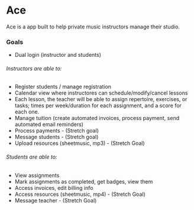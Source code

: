 # Ace

Ace is a app built to help private music instructors manage their studio.

### Goals

* Dual login (instructor and students)

###### Instructors are able to:

* Register students / manage registration
* Calendar view where instructores can schedule/modify/cancel lessons
* Each lesson, the teacher will be able to assign repertoire, exercises, or tasks; times per week/duration for each assignment, and a score for each one.
* Manage tuition (create automated invoices, process payment, send automated email reminders)
* Process payments - (Stretch goal)
* Message students - (Stretch goal)
* Upload resources (sheetmusic, mp3) - (Stretch Goal)

###### Students are able to:

* View assignments
* Mark assignments as completed, get badges, view them
* Access invoices, edit billing info
* Access resources (sheetmusic, mp4) - (Stretch Goal)
* Message teacher - (Stretch Goal)
